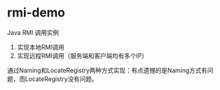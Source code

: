 # rmi-demo
Java RMI 调用实例
1. 实现本地RMI调用
2. 实现远程RMI调用（服务端和客户端均有多个IP）

通过Naming和LocateRegistry两种方式实现：有点遗憾的是Naming方式有问题，而LocateRegistry没有问题。

